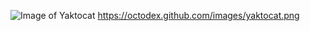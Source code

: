 
![Image of Yaktocat](https://github.com/BabluKumar17/bk.github.io/img/IMG_20160223_151149.jpg)
https://octodex.github.com/images/yaktocat.png 

